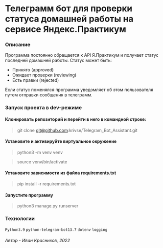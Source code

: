 # Телеграмм бот для проверки статуса домашней работы на сервисе Яндекс.Практикум

### Описание

Программа постоянно обращается к API Я.Практикум и получает статус последней домашней работы. Статус может быть:

* Принято (approved)
* Ожидает проверки (reviewing)
* Есть правки (rejected)

Если статус поменялся программа уведомляет об этом пользователя путем отправки сообщения в телеграмм.

### Запуск проекта в dev-режиме

#### Клонировать репозиторий и перейти в него в командной строке:

> git clone git@github.com:krivse/Telegram_Bot_Assistant.git

#### Установите и активируйте виртуальное окружение

> python3 -m venv venv

> source venv/bin/activate

#### Установите зависимости из файла requirements.txt

> pip install -r requirements.txt

#### Запустите программу

> python3 manage.py runserver

### Технологии
`Python3.9`  `python-telegram-bot13.7` `dotenv` `logging`

###### Автор - Иван Красников, 2022
